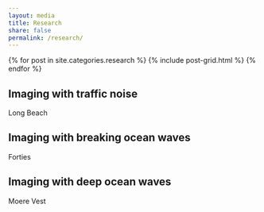 ```yaml
---
layout: media
title: Research
share: false
permalink: /research/
---
```


<div class="tiles">                                                             
{% for post in site.categories.research %}
  {% include post-grid.html %}                                                  
{% endfor %}                                                                    
</div><!-- /.tiles -->     

<div class="tiles">
<div class="tile">
<h2 class="post-title">Imaging with traffic noise</h2>
<p class="post-excerpt">Long Beach</p>
</div><!-- /.tiles -->

<div class="tile">
<h2 class="post-title">Imaging with breaking ocean waves</h2>
<p class="post-excerpt">Forties</p>
</div><!-- /.tiles -->

<div class="tile">
<h2 class="post-title">Imaging with deep ocean waves</h2>
<p class="post-excerpt">Moere Vest</p>
</div><!-- /.tiles -->

</div><!-- /.tiles -->
